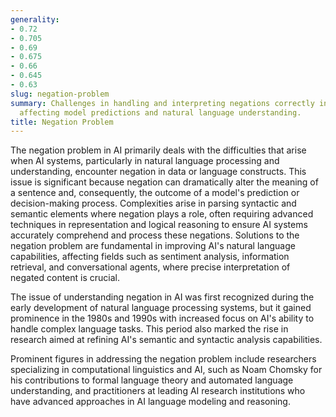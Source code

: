 ```yaml
---
generality:
- 0.72
- 0.705
- 0.69
- 0.675
- 0.66
- 0.645
- 0.63
slug: negation-problem
summary: Challenges in handling and interpreting negations correctly in AI systems,
  affecting model predictions and natural language understanding.
title: Negation Problem
---
```


The negation problem in AI primarily deals with the difficulties that arise when AI systems, particularly in natural language processing and understanding, encounter negation in data or language constructs. This issue is significant because negation can dramatically alter the meaning of a sentence and, consequently, the outcome of a model's prediction or decision-making process. Complexities arise in parsing syntactic and semantic elements where negation plays a role, often requiring advanced techniques in representation and logical reasoning to ensure AI systems accurately comprehend and process these negations. Solutions to the negation problem are fundamental in improving AI's natural language capabilities, affecting fields such as sentiment analysis, information retrieval, and conversational agents, where precise interpretation of negated content is crucial.

The issue of understanding negation in AI was first recognized during the early development of natural language processing systems, but it gained prominence in the 1980s and 1990s with increased focus on AI's ability to handle complex language tasks. This period also marked the rise in research aimed at refining AI's semantic and syntactic analysis capabilities.

Prominent figures in addressing the negation problem include researchers specializing in computational linguistics and AI, such as Noam Chomsky for his contributions to formal language theory and automated language understanding, and practitioners at leading AI research institutions who have advanced approaches in AI language modeling and reasoning.